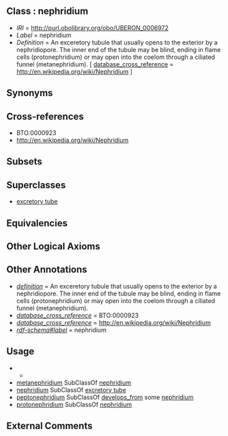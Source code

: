 
## Class : nephridium

 * *IRI* = http://purl.obolibrary.org/obo/UBERON_0006972
 * *Label* = nephridium
 * *Definition* = An exceretory tubule that usually opens to the exterior by a nephridiopore. The inner end of the tubule may be blind, ending in flame cells (protonephridium) or may open into the coelom through a ciliated funnel (metanephridium). [ [database_cross_reference](../../ef/oboInOwl#hasDbXref.md) = http://en.wikipedia.org/wiki/Nephridium ]

## Synonyms


## Cross-references

 * BTO:0000923
 * http://en.wikipedia.org/wiki/Nephridium

## Subsets


## Superclasses

 * [excretory tube](../../UBERON/55/UBERON_0006555.md)

## Equivalencies


## Other Logical Axioms


## Other Annotations

 * *[definition](../../IAO/15/IAO_0000115.md)* = An exceretory tubule that usually opens to the exterior by a nephridiopore. The inner end of the tubule may be blind, ending in flame cells (protonephridium) or may open into the coelom through a ciliated funnel (metanephridium).
 * *[database_cross_reference](../../ef/oboInOwl#hasDbXref.md)* = BTO:0000923
 * *[database_cross_reference](../../ef/oboInOwl#hasDbXref.md)* = http://en.wikipedia.org/wiki/Nephridium
 * *[rdf-schema#label](../../el/rdf-schema#label.md)* = nephridium

## Usage

 * -
 * [metanephridium](../../UBERON/74/UBERON_0006974.md) SubClassOf [nephridium](../../UBERON/72/UBERON_0006972.md)
 * [nephridium](../../UBERON/72/UBERON_0006972.md) SubClassOf [excretory tube](../../UBERON/55/UBERON_0006555.md)
 * [peptonephridium](../../UBERON/76/UBERON_0006976.md) SubClassOf [develops_from](../../RO/02/RO_0002202.md) some [nephridium](../../UBERON/72/UBERON_0006972.md)
 * [protonephridium](../../UBERON/73/UBERON_0006973.md) SubClassOf [nephridium](../../UBERON/72/UBERON_0006972.md)

## External Comments

